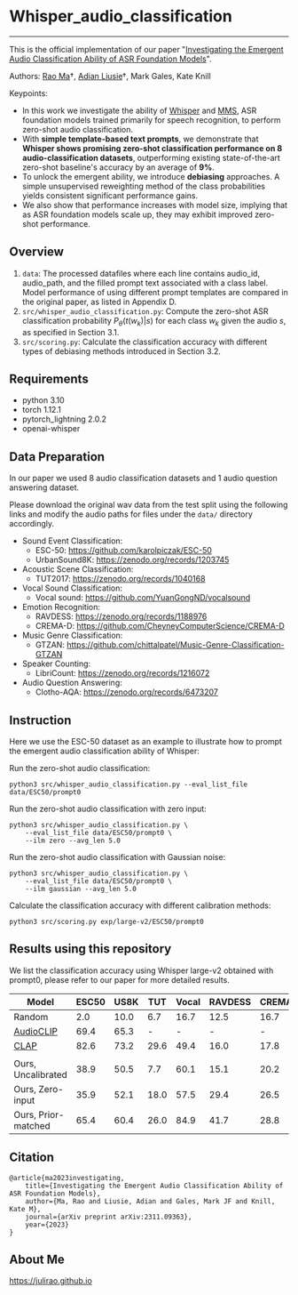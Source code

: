 # Whisper_audio_classification
-----------------------------------------
This is the official implementation of our paper "[Investigating the Emergent Audio Classification Ability of ASR Foundation Models](https://arxiv.org/abs/2311.09363)".

Authors: [Rao Ma](julirao.github.io)†, [Adian Liusie](https://github.com/adianliusie)†, Mark Gales, Kate Knill

Keypoints:
- In this work we investigate the ability of [Whisper](https://github.com/openai/whisper) and [MMS](https://ai.meta.com/blog/multilingual-model-speech-recognition), ASR foundation models trained primarily for speech recognition, to perform zero-shot audio classification. 
- With **simple template-based text prompts**, we demonstrate that **Whisper shows promising zero-shot classification performance on 8 audio-classification datasets**, outperforming existing state-of-the-art zero-shot baseline's accuracy by an average of **9%**. 
- To unlock the emergent ability, we introduce **debiasing** approaches. A simple unsupervised reweighting method of the class probabilities yields consistent significant performance gains. 
- We also show that performance increases with model size, implying that as ASR foundation models scale up, they may exhibit improved zero-shot performance.


Overview
-----------------------------------------
1. `data`: The processed datafiles where each line contains audio_id, audio_path, and the filled prompt text associated with a class label. Model performance of using different prompt templates are compared in the original paper, as listed in Appendix D.
2. `src/whisper_audio_classification.py`: Compute the zero-shot ASR classification probability $P_\theta(t(w_k)|s)$ for each class $w_k$ given the audio $s$, as specified in Section 3.1.
3. `src/scoring.py`: Calculate the classification accuracy with different types of debiasing methods introduced in Section 3.2.

Requirements
-----------------------------------------
- python 3.10
- torch 1.12.1
- pytorch_lightning 2.0.2
- openai-whisper


Data Preparation
-----------------------------------------
In our paper we used 8 audio classification datasets and 1 audio question answering dataset.

Please download the original wav data from the test split using the following links and modify the audio paths for files under the `data/` directory accordingly.

- Sound Event Classification:
    - ESC-50: https://github.com/karolpiczak/ESC-50
    - UrbanSound8K: https://zenodo.org/records/1203745
- Acoustic Scene Classification:
    - TUT2017: https://zenodo.org/records/1040168
- Vocal Sound Classification:
    - Vocal sound: https://github.com/YuanGongND/vocalsound
- Emotion Recognition:
    - RAVDESS: https://zenodo.org/records/1188976
    - CREMA-D: https://github.com/CheyneyComputerScience/CREMA-D
- Music Genre Classification:
    - GTZAN: https://github.com/chittalpatel/Music-Genre-Classification-GTZAN
- Speaker Counting:
    - LibriCount: https://zenodo.org/records/1216072
- Audio Question Answering:
    - Clotho-AQA: https://zenodo.org/records/6473207


Instruction
-----------------------------------------
Here we use the ESC-50 dataset as an example to illustrate how to prompt the emergent audio classification ability of Whisper:

Run the zero-shot audio classification:

    python3 src/whisper_audio_classification.py --eval_list_file data/ESC50/prompt0

Run the zero-shot audio classification with zero input:

    python3 src/whisper_audio_classification.py \
        --eval_list_file data/ESC50/prompt0 \
        --ilm zero --avg_len 5.0

Run the zero-shot audio classification with Gaussian noise:

    python3 src/whisper_audio_classification.py \
        --eval_list_file data/ESC50/prompt0 \
        --ilm gaussian --avg_len 5.0

Calculate the classification accuracy with different calibration methods:

    python3 src/scoring.py exp/large-v2/ESC50/prompt0 

Results using this repository
-----------------------------------------

We list the classification accuracy using Whisper large-v2 obtained with prompt0, please refer to our paper for more detailed results.

| Model | ESC50 | US8K  | TUT | Vocal | RAVDESS | CREMAD | GTZAN | LibriCnt | **Avg.** |
|-------|-------|-------|-----|-------|---------|---------|-------|-----------|---------------| 
| Random | 2.0 | 10.0 | 6.7 | 16.7 | 12.5 | 16.7 | 10.0 | 9.1 | 10.4 |
| [AudioCLIP](https://arxiv.org/abs/2106.13043) | 69.4 | 65.3 | - | - | - | - | - | - | - |
| [CLAP](https://arxiv.org/abs/2206.04769)  | 82.6 | 73.2 | 29.6 | 49.4 | 16.0 | 17.8 | 25.2 | 17.9 | 39.0 |
|               |       |       |      |       |         |         |       |            |          |
| Ours, Uncalibrated | 38.9 | 50.5 | 7.7 | 60.1 | 15.1 | 20.2 | 38.2 | 9.2 | 30.0 |
| Ours, Zero-input | 35.9 | 52.1 | 18.0 | 57.5 | 29.4 | 26.5 | 45.8 | 13.6 | 34.9 |
| Ours, Prior-matched | 65.4 | 60.4 | 26.0 | 84.9 | 41.7 | 28.8 | 60.9 | 17.3 | **48.2** |


Citation
-----------------------------------------
    @article{ma2023investigating,
        title={Investigating the Emergent Audio Classification Ability of ASR Foundation Models},
        author={Ma, Rao and Liusie, Adian and Gales, Mark JF and Knill, Kate M},
        journal={arXiv preprint arXiv:2311.09363},
        year={2023}
    }

About Me
-----------------------------------------
https://julirao.github.io
